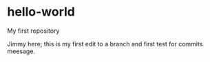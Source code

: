 # hello-world
My first repository


Jimmy here; this is my first edit to a branch and first test for commits meesage.
